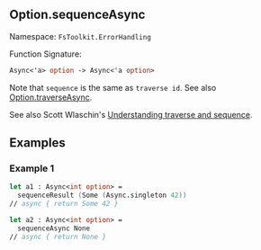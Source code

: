 ## Option.sequenceAsync

Namespace: `FsToolkit.ErrorHandling`

Function Signature:

```fsharp
Async<'a> option -> Async<'a option>
```

Note that `sequence` is the same as `traverse id`. See also [Option.traverseAsync](traverseAsync.md).

See also Scott Wlaschin's [Understanding traverse and sequence](https://fsharpforfunandprofit.com/posts/elevated-world-4/).

## Examples

### Example 1

```fsharp
let a1 : Async<int option> =
  sequenceResult (Some (Async.singleton 42))
// async { return Some 42 }

let a2 : Async<int option> =
  sequenceAsync None
// async { return None }
```
